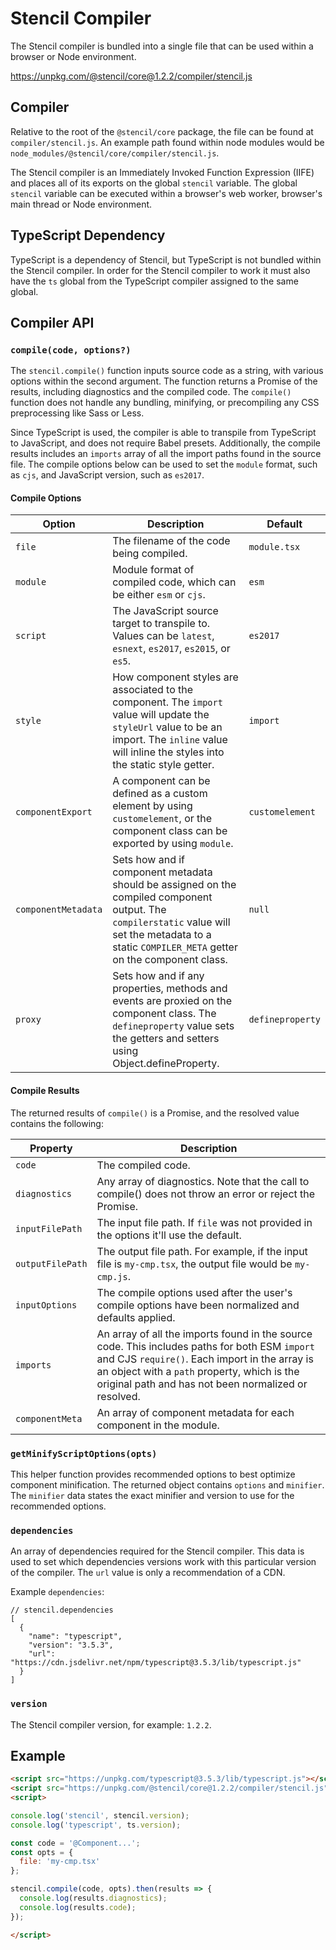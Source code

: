 # Stencil Compiler

The Stencil compiler is bundled into a single file that can be used within a browser or Node environment.

https://unpkg.com/@stencil/core@1.2.2/compiler/stencil.js


## Compiler

Relative to the root of the `@stencil/core` package, the file can be found at `compiler/stencil.js`. An example path found within node modules would be `node_modules/@stencil/core/compiler/stencil.js`.

The Stencil compiler is an Immediately Invoked Function Expression (IIFE) and places all of its exports on the global `stencil` variable. The global `stencil` variable can be executed within a browser's web worker, browser's main thread or Node environment.


## TypeScript Dependency

TypeScript is a dependency of Stencil, but TypeScript is not bundled within the Stencil compiler. In order for the Stencil compiler to work it must also have the `ts` global from the TypeScript compiler assigned to the same global.


## Compiler API

### `compile(code, options?)`

The `stencil.compile()` function inputs source code as a string, with various options within the second argument. The function returns a Promise of the results, including diagnostics and the compiled code. The `compile()` function does not handle any bundling, minifying, or precompiling any CSS preprocessing like Sass or Less.

Since TypeScript is used, the compiler is able to transpile from TypeScript to JavaScript, and does not require Babel presets. Additionally, the compile results includes an `imports` array of all the import paths found in the source file. The compile options below can be used to set the `module` format, such as `cjs`, and JavaScript version, such as `es2017`.


#### Compile Options

| Option              | Description                     | Default |
|---------------------|---------------------------------|---------|
| `file`              | The filename of the code being compiled. | `module.tsx` |
| `module`            | Module format of compiled code, which can be either `esm` or `cjs`. | `esm` |
| `script`            | The JavaScript source target to transpile to. Values can be `latest`, `esnext`, `es2017`, `es2015`, or `es5`. | `es2017` |
| `style`             | How component styles are associated to the component. The `import` value will update the `styleUrl` value to be an import. The `inline` value will inline the styles into the static style getter. | `import` |
| `componentExport`   | A component can be defined as a custom element by using `customelement`, or the component class can be exported by using `module`. | `customelement` |
| `componentMetadata` | Sets how and if component metadata should be assigned on the compiled component output. The `compilerstatic` value will set the metadata to a static `COMPILER_META` getter on the component class. | `null` |
| `proxy`             | Sets how and if any properties, methods and events are proxied on the component class. The `defineproperty` value sets the getters and setters using Object.defineProperty. | `defineproperty` |


#### Compile Results

The returned results of `compile()` is a Promise, and the resolved value contains the following:

| Property          | Description                     |
|-------------------|---------------------------------|
| `code`            | The compiled code. |
| `diagnostics`     | Any array of diagnostics. Note that the call to compile() does not throw an error or reject the Promise. |
| `inputFilePath`   | The input file path. If `file` was not provided in the options it'll use the default. |
| `outputFilePath`  | The output file path. For example, if the input file is `my-cmp.tsx`, the output file would be `my-cmp.js`. |
| `inputOptions`    | The compile options used after the user's compile options have been normalized and defaults applied. |
| `imports`         | An array of all the imports found in the source code. This includes paths for both ESM `import` and CJS `require()`. Each import in the array is an object with a `path` property, which is the original path and has not been normalized or resolved. |
| `componentMeta`   | An array of component metadata for each component in the module. |


### `getMinifyScriptOptions(opts)`

This helper function provides recommended options to best optimize component minification. The returned object contains `options` and `minifier`. The `minifier` data states the exact minifier and version to use for the recommended options.


### `dependencies`

An array of dependencies required for the Stencil compiler. This data is used to set which dependencies versions work with this particular version of the compiler. The `url` value is only a recommendation of a CDN.

Example `dependencies`:

```
// stencil.dependencies
[
  {
    "name": "typescript",
    "version": "3.5.3",
    "url": "https://cdn.jsdelivr.net/npm/typescript@3.5.3/lib/typescript.js"
  }
]
```


### `version`

The Stencil compiler version, for example: `1.2.2`.


## Example

```html
<script src="https://unpkg.com/typescript@3.5.3/lib/typescript.js"></script>
<script src="https://unpkg.com/@stencil/core@1.2.2/compiler/stencil.js"></script>
<script>

console.log('stencil', stencil.version);
console.log('typescript', ts.version);

const code = '@Component...';
const opts = {
  file: 'my-cmp.tsx'
};

stencil.compile(code, opts).then(results => {
  console.log(results.diagnostics);
  console.log(results.code);
});

</script>
```
